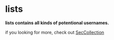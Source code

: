 # lists
**lists contains all kinds of potentional usernames.**

if you looking for more, check out [SecCollection](https://github.com/ssl/SecCollection/tree/main/Wordlists)